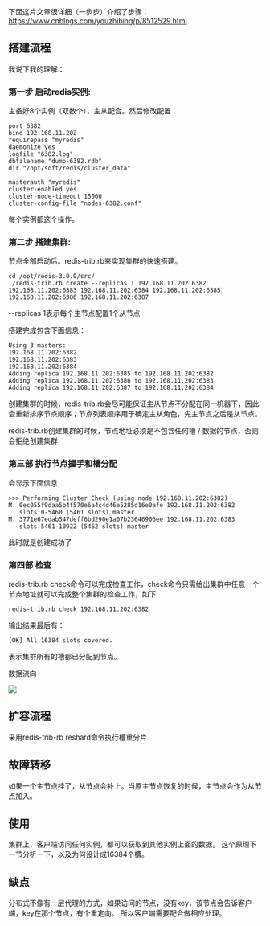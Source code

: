 下面这片文章很详细（一步步）介绍了步骤：
https://www.cnblogs.com/youzhibing/p/8512529.html

## 搭建流程
我说下我的理解：
### 第一步 启动redis实例:
主备好8个实例（双数个），主从配合。然后修改配置：
```
port 6382
bind 192.168.11.202
requirepass "myredis"
daemonize yes
logfile "6382.log"
dbfilename "dump-6382.rdb"
dir "/opt/soft/redis/cluster_data"

masterauth "myredis"
cluster-enabled yes
cluster-node-timeout 15000
cluster-config-file "nodes-6382.conf"
```
每个实例都这个操作。

### 第二步 搭建集群:
节点全部启动后。redis-trib.rb来实现集群的快速搭建。
```
cd /opt/redis-3.0.0/src/
./redis-trib.rb create --replicas 1 192.168.11.202:6382 192.168.11.202:6383 192.168.11.202:6384 192.168.11.202:6385 192.168.11.202:6386 192.168.11.202:6387
```
--replicas 1表示每个主节点配置1个从节点

搭建完成包含下面信息：
```
Using 3 masters:
192.168.11.202:6382
192.168.11.202:6383
192.168.11.202:6384
Adding replica 192.168.11.202:6385 to 192.168.11.202:6382
Adding replica 192.168.11.202:6386 to 192.168.11.202:6383
Adding replica 192.168.11.202:6387 to 192.168.11.202:6384
```

创建集群的时候，redis-trib.rb会尽可能保证主从节点不分配在同一机器下，因此会重新排序节点顺序；节点列表顺序用于确定主从角色，先主节点之后是从节点。

redis-trib.rb创建集群的时候，节点地址必须是不包含任何槽 / 数据的节点，否则会拒绝创建集群

### 第三部 执行节点握手和槽分配
会显示下面信息
```
>>> Performing Cluster Check (using node 192.168.11.202:6382)
M: 0ec055f9daa5b4f570e6a4c4d46e5285d16e0afe 192.168.11.202:6382
   slots:0-5460 (5461 slots) master
M: 3771e67edab547deff6bd290e1a07b23646906ee 192.168.11.202:6383
   slots:5461-10922 (5462 slots) master
```

此时就是创建成功了

### 第四部 检查
redis-trib.rb check命令可以完成检查工作，check命令只需给出集群中任意一个节点地址就可以完成整个集群的检查工作，如下
```
redis-trib.rb check 192.168.11.202:6382
```
输出结果最后有：
```
[OK] All 16384 slots covered.
```
表示集群所有的槽都已分配到节点。

数据流向

![](./media//202007/2020-07-09_165637.png)

## 扩容流程
采用redis-trib-rb reshard命令执行槽重分片

## 故障转移
如果一个主节点挂了，从节点会补上。当原主节点恢复的时候，主节点会作为从节点加入。

## 使用
集群上，客户端访问任何实例，都可以获取到其他实例上面的数据。
这个原理下一节分析一下，以及为何设计成16384个槽。

## 缺点
分布式不像有一层代理的方式，如果访问的节点，没有key，该节点会告诉客户端，key在那个节点，有个重定向。
所以客户端需要配合做相应处理。
